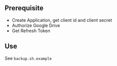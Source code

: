 ## Prerequisite 
- Create Application, get client id and client secret
- Authorize Google Drive
- Get Refresh Token

## Use
See `backup.sh.example`

